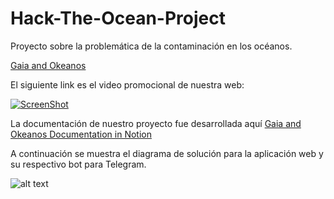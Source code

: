 # Hack-The-Ocean-Project
Proyecto sobre la problemática de la contaminación en los océanos.

[Gaia and Okeanos](https://gaiaandokeanos.netlify.app/)


El siguiente link es el video promocional de nuestra web:

[![ScreenShot](https://res.cloudinary.com/gwenyver/image/upload/v1652645510/Github/LaunchX2022/HackTheOcean/savethesea_cz9xpn.png)](https://youtu.be/QvNiy5V5wiI)


La documentación de nuestro proyecto fue desarrollada aquí [Gaia and Okeanos Documentation in Notion](https://www.notion.so/Gaia-Okeanos-4654fedc48d84c5fa34c2fa406a44dc4)

A continuación se muestra el diagrama de solución para la aplicación web y su respectivo bot para Telegram.

![alt text](https://res.cloudinary.com/gwenyver/image/upload/v1652639672/Github/LaunchX2022/HackTheOcean/Capture_aagaio.png)


